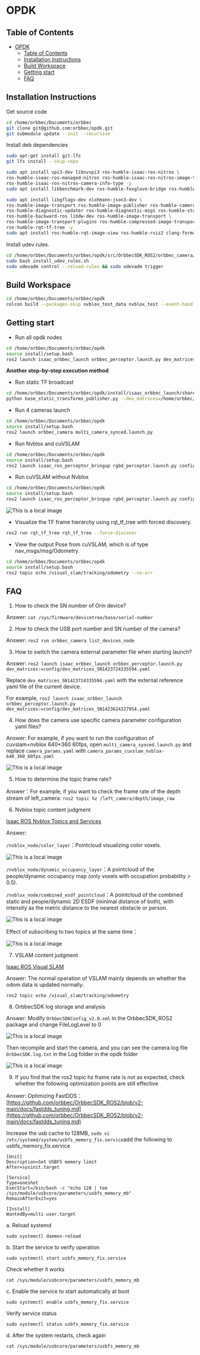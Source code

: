 # OPDK

## Table of Contents

- [OPDK](#opdk)
  - [Table of Contents](#table-of-contents)
  - [Installation Instructions](#installation-instructions)
  - [Build Workspace](#build-workspace)
  - [Getting start](#getting-start)
  - [FAQ](#faq)

## Installation Instructions

Get source code

```bash
cd /home/orbbec/Documents/orbbec
git clone git@github.com:orbbec/opdk.git
git submodule update --init --recursive
```

Install deb dependencies

```bash
sudo apt-get install git-lfs
git lfs install --skip-repo

sudo apt install vpi3-dev libnvvpi3 ros-humble-isaac-ros-nitros \
ros-humble-isaac-ros-managed-nitros ros-humble-isaac-ros-nitros-image-type \
ros-humble-isaac-ros-nitros-camera-info-type -y
sudo apt install libbenchmark-dev ros-humble-foxglove-bridge ros-humble-nav2-costmap-2d libgoogle-glog-dev -y

sudo apt install libgflags-dev nlohmann-json3-dev \
ros-humble-image-transport ros-humble-image-publisher ros-humble-camera-info-manager \
ros-humble-diagnostic-updater ros-humble-diagnostic-msgs ros-humble-statistics-msgs \
ros-humble-backward-ros libdw-dev ros-humble-image-transport \
ros-humble-image-transport-plugins ros-humble-compressed-image-transport \
ros-humble-rqt-tf-tree -y
sudo apt install ros-humble-rqt-image-view ros-humble-rviz2 clang-format -y
```

Install udev rules.

```bash
cd /home/orbbec/Documents/orbbec/opdk/src/OrbbecSDK_ROS2/orbbec_camera/scripts
sudo bash install_udev_rules.sh
sudo udevadm control --reload-rules && sudo udevadm trigger
```

## Build Workspace

```bash
cd /home/orbbec/Documents/orbbec/opdk
colcon build --packages-skip nvblox_test_data nvblox_test --event-handlers  console_direct+  --cmake-args  -DCMAKE_BUILD_TYPE=Release
```

## Getting start

- Run all opdk nodes

```bash
cd /home/orbbec/Documents/orbbec/opdk
source install/setup.bash
ros2 launch isaac_orbbec_launch orbbec_perceptor.launch.py dev_matrices:=config/dev_matrices_SN1423724335594.yaml
```

**Another step-by-step execution method**

- Run static TF broadcast

```bash
cd /home/orbbec/Documents/orbbec/opdk/install/isaac_orbbec_launch/share/isaac_orbbec_launch/launch
python base_static_transforms_publisher.py --dev_matrices=/home/orbbec/Documents/orbbec/opdk/install/isaac_orbbec_launch/share/isaac_orbbec_launch/config/dev_matrices_SN1423724335594.yaml
```

- Run 4 cameras launch

```bash
cd /home/orbbec/Documents/orbbec/opdk
source install/setup.bash
ros2 launch orbbec_camera multi_camera_synced.launch.py
```

- Run Nvblox and cuVSLAM

```bash
cd /home/orbbec/Documents/orbbec/opdk
source install/setup.bash
ros2 launch isaac_ros_perceptor_bringup rgbd_perceptor.launch.py config_file:=/home/orbbec/Documents/orbbec/opdk/install/isaac_orbbec_launch/share/isaac_orbbec_launch/param/orbbec_perceptor_detached.yaml
```

- Run cuVSLAM without Nvblox

```bash
cd /home/orbbec/Documents/orbbec/opdk
source install/setup.bash
ros2 launch isaac_ros_perceptor_bringup rgbd_perceptor.launch.py config_file:=/home/orbbec/Documents/orbbec/opdk/install/isaac_orbbec_launch/share/isaac_orbbec_launch/param/orbbec_perceptor_detached.yaml disable_nvblox:=true
```

![This is a local image](./image/opdk_rviz.png "Optional title")

- Visualize the TF frame hierarchy using rqt_tf_tree with forced discovery.

```bash
ros2 run rqt_tf_tree rqt_tf_tree --force-discover
```

- View the output Pose from cuVSLAM, which is of type nav_msgs/msg/Odometry.

```bash
cd /home/orbbec/Documents/orbbec/opdk
source install/setup.bash
ros2 topic echo /visual_slam/tracking/odometry --no-arr
```

## FAQ

1. How to check the SN number of Orin device?

Answer: `cat /sys/firmware/devicetree/base/serial-number`

2. How to check the USB port number and SN number of the camera?

Answer: `ros2 run orbbec_camera list_devices_node`

3. How to switch the camera external parameter file when starting launch?

Answer: `ros2 launch isaac_orbbec_launch orbbec_perceptor.launch.py dev_matrices:=config/dev_matrices_SN1423724335594.yaml`

Replace `dev_matrices_SN1423724335594.yaml` with the external reference yaml file of the current device.

For example, `ros2 launch isaac_orbbec_launch orbbec_perceptor.launch.py dev_matrices:=config/dev_matrices_SN1423624327954.yaml`

4. How does the camera use specific camera parameter configuration yaml files?

Answer: For example, if you want to run the configuration of cuvslam+nvblox 640*360 60fps, open `multi_camera_synced.launch.py` and replace `camera_params.yaml` with `camera_params_cuvslam_nvblox-640_360_60fps.yaml`

![This is a local image](./image/multi_camera_synced.png "Optional title")

5. How to determine the topic frame rate?

Answer：For example, if you want to check the frame rate of the depth stream of left_camera: `ros2 topic hz /left_camera/depth/image_raw`

6. Nvblox topic content judgment

[Isaac ROS Nvblox Topics and Services](https://nvidia-isaac-ros.github.io/v/release-3.2/repositories_and_packages/isaac_ros_nvblox/isaac_ros_nvblox/api/topics_and_services.html)

Answer: 

`/nvblox_node/color_layer`：Pointcloud visualizing color voxels.

![This is a local image](./image/color_layer.png "Optional title")

`/nvblox_node/dynamic_occupancy_layer`：A pointcloud of the people/dynamic occupancy map (only voxels with occupation probability > 0.5).

`/nvblox_node/combined_esdf_pointcloud`：A pointcloud of the combined static and people/dynamic 2D ESDF (minimal distance of both), with intensity as the metric distance to the nearest obstacle or person.

![This is a local image](./image/combined_esdf_pointcloud.png "Optional title")

Effect of subscribing to two topics at the same time：

![This is a local image](./image/nvblox_image.png "Optional title")

7. VSLAM content judgment

[Isaac ROS Visual SLAM](https://nvidia-isaac-ros.github.io/v/release-3.2/repositories_and_packages/isaac_ros_visual_slam/isaac_ros_visual_slam/index.html#quickstart)

Answer: The normal operation of VSLAM mainly depends on whether the odom data is updated normally:

`ros2 topic echo /visual_slam/tracking/odometry`

8. OrbbecSDK log storage and analysis

Answer: Modify `OrbbecSDKConfig_v2.0.xml` in the OrbbecSDK_ROS2 package and change FileLogLevel to 0

![This is a local image](./image/OrbbecSDKConfig_v2.0.png "Optional title")

Then recompile and start the camera, and you can see the camera log file `OrbbecSDK.log.txt` in the Log folder in the opdk folder

![This is a local image](./image/OrbbecSDKLog.png "Optional title")

9. If you find that the ros2 topic hz frame rate is not as expected, check whether the following optimization points are still effective

Answer: Optimizing FastDDS：[https://github.com/orbbec/OrbbecSDK_ROS2/blob/v2-main/docs/fastdds_tuning.md](https://github.com/orbbec/OrbbecSDK_ROS2/blob/v2-main/docs/fastdds_tuning.md)

Increase the usb cache to 128MB, `sudo vi /etc/systemd/system/usbfs_memory_fix.service`add the following to usbfs_memory_fix.service

```plaintext
[Unit]
Description=Set USBFS memory limit
After=sysinit.target

[Service]
Type=oneshot
ExecStart=/bin/bash -c "echo 128 | tee /sys/module/usbcore/parameters/usbfs_memory_mb"
RemainAfterExit=yes

[Install]
WantedBy=multi-user.target
```

a. Reload systemd
```
sudo systemctl daemon-reload
```
b. Start the service to verify operation
```
sudo systemctl start usbfs_memory_fix.service
```
Check whether it works
```
cat /sys/module/usbcore/parameters/usbfs_memory_mb
```
c. Enable the service to start automatically at boot
```
sudo systemctl enable usbfs_memory_fix.service
```
Verify service status
```
sudo systemctl status usbfs_memory_fix.service
```
d. After the system restarts, check again
```
cat /sys/module/usbcore/parameters/usbfs_memory_mb
```
